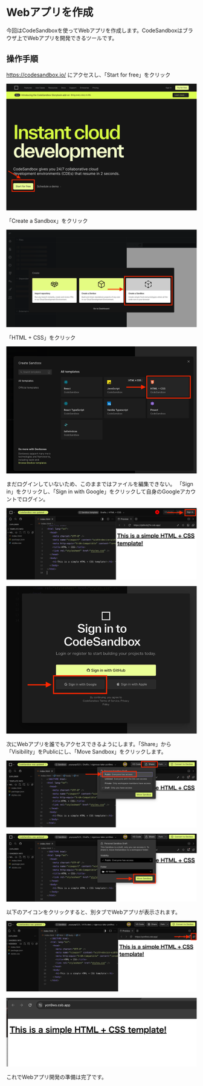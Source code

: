 # Webアプリを作成

今回はCodeSandboxを使ってWebアプリを作成します。CodeSandboxはブラウザ上でWebアプリを開発できるツールです。

## 操作手順

https://codesandbox.io/ にアクセスし、「Start for free」をクリック

![img_8.png](/assets/img_8.png)

「Create a Sandbox」をクリック

![img_10.png](/assets/img_10.png)

「HTML + CSS」をクリック

![img_11.png](/assets/img_11.png)

まだログインしていないため、このままではファイルを編集できない。 「Sign in」をクリックし、「Sign in with Google」をクリックして自身のGoogleアカウントでログイン。

![img_12.png](/assets/img_12.png)

![img_13.png](/assets/img_13.png)

次にWebアプリを誰でもアクセスできるようにします。「Share」から「Visibility」をPublicにし、「Move Sandbox」をクリックします。

![img_14.png](/assets/img_14.png)

![img_15.png](/assets/img_15.png)

以下のアイコンをクリックすると、別タブでWebアプリが表示されます。

![img_17.png](/assets/img_17.png)

![img_18.png](/assets/img_18.png)

これでWebアプリ開発の準備は完了です。
